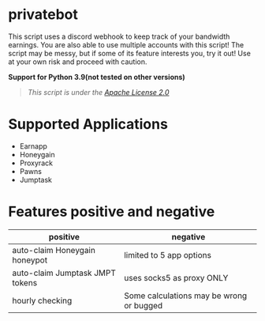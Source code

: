 # privatebot #
This script uses a discord webhook to keep track of your bandwidth earnings. You are also able to use multiple accounts with this script!
The script may be messy, but if some of its feature interests you, try it out! Use at your own risk and proceed with caution. 

__Support for Python 3.9(not tested on other versions)__
> _This script is under the [Apache License 2.0](https://github.com/eforce67/privatebot/blob/main/LICENSE)_

# Supported Applications
- Earnapp
- Honeygain
- Proxyrack
- Pawns
- Jumptask

# Features positive and negative
positive | negative
------------- | -------------
auto-claim Honeygain honeypot  | limited to 5 app options
auto-claim Jumptask JMPT tokens  | uses socks5 as proxy ONLY
hourly checking | Some calculations may be wrong or bugged
